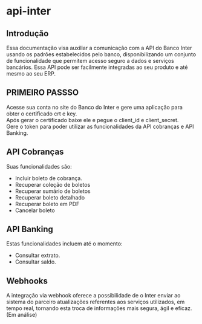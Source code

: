 # api-inter

## Introdução

Essa documentação visa auxiliar a comunicação com a API do Banco Inter usando os padrões estabelecidos pelo banco, disponibilizando um conjunto de funcionalidade que permitem acesso seguro a dados e serviços bancários. Essa API pode ser facilmente integradas ao seu produto e até mesmo ao seu ERP.

## PRIMEIRO PASSSO
Acesse sua conta no site do Banco do Inter e gere uma aplicação para obter o certificado crt e key.<br>
Após gerar o certificado baixe ele e pegue o client_id e client_secret.<br>
Gere o token para poder utilizar as funcionalidades da API cobranças e API Banking.
## API Cobranças
Suas funcionalidades são:

- Incluir boleto de cobrança.
- Recuperar coleção de boletos
- Recuperar sumário de boletos
- Recuperar boleto detalhado
- Recuperar boleto em PDF
- Cancelar boleto

## API Banking
Estas funcionalidades incluem até o momento:

- Consultar extrato.
- Consultar saldo.

## Webhooks
A integração via webhook oferece a possibilidade de o Inter enviar ao sistema do parceiro atualizações referentes aos serviços utilizados, em tempo real, tornando esta troca de informações mais segura, ágil e eficaz.(Em análise)